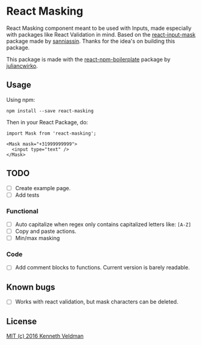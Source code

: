 # React Masking

React Masking component meant to be used with Inputs, made especially with packages like React Validation in mind.
Based on the [react-input-mask](https://github.com/sanniassin/react-input-mask) package made by [sanniassin](https://github.com/sanniassin).
Thanks for the idea's on building this package.

This package is made with the [react-npm-boilerplate](https://github.com/juliancwirko/react-npm-boilerplate)
package by [juliancwirko](https://github.com/juliancwirko).

## Usage

Using npm:

    npm install --save react-masking


Then in your React Package, do:

    import Mask from 'react-masking';

    <Mask mask="+31999999999">
      <input type="text" />
    </Mask>

## TODO

- [ ] Create example page.
- [ ] Add tests

### Functional
- [ ] Auto capitalize when regex only contains capitalized letters like: `[A-Z]`
- [ ] Copy and paste actions.
- [ ] Min/max masking

### Code
- [ ] Add comment blocks to functions. Current version is barely readable.


## Known bugs

- [ ] Works with react validation, but mask characters can be deleted.

## License

[MIT (c) 2016 Kenneth Veldman](LICENSE)
